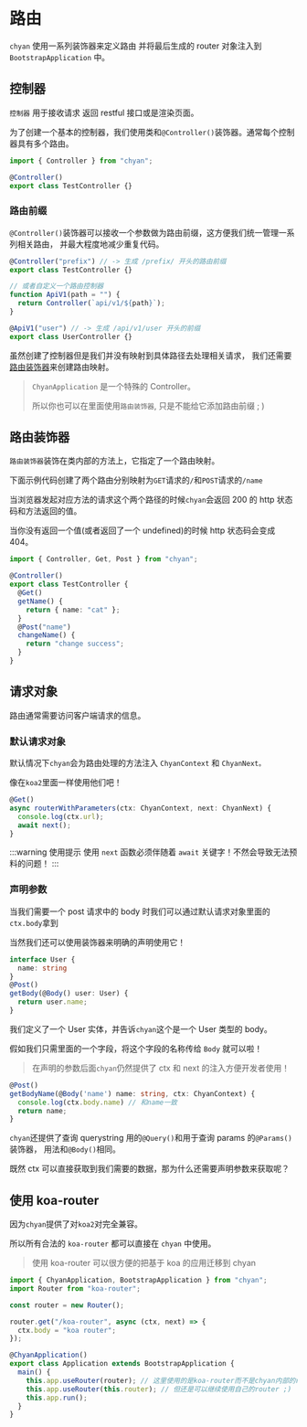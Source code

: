 # 路由

`chyan` 使用一系列装饰器来定义路由 并将最后生成的 router 对象注入到 `BootstrapApplication` 中。

## 控制器

`控制器` 用于接收请求 返回 restful 接口或是渲染页面。

为了创建一个基本的控制器，我们使用类和`@Controller()`装饰器。通常每个控制器具有多个路由。

```ts
import { Controller } from "chyan";

@Controller()
export class TestController {}
```

### 路由前缀

`@Controller()`装饰器可以接收一个参数做为路由前缀，这方便我们统一管理一系列相关路由， 并最大程度地减少重复代码。

```ts
@Controller("prefix") // -> 生成 /prefix/ 开头的路由前缀
export class TestController {}

// 或者自定义一个路由控制器
function ApiV1(path = "") {
  return Controller(`api/v1/${path}`);
}

@ApiV1("user") // -> 生成 /api/v1/user 开头的前缀
export class UserController {}
```

虽然创建了控制器但是我们并没有映射到具体路径去处理相关请求， 我们还需要[路由装饰器](#路由装饰器)来创建路由映射。

> `ChyanApplication` 是一个特殊的 Controller。
>
> 所以你也可以在里面使用`路由装饰器`, 只是不能给它添加路由前缀 ; )

## 路由装饰器

`路由装饰器`装饰在类内部的方法上，它指定了一个路由映射。

下面示例代码创建了两个路由分别映射为`GET`请求的`/`和`POST`请求的`/name`

当浏览器发起对应方法的请求这个两个路径的时候`chyan`会返回 200 的 http 状态码和方法返回的值。

当你没有返回一个值(或者返回了一个 undefined)的时候 http 状态码会变成 404。

```ts
import { Controller, Get, Post } from "chyan";

@Controller()
export class TestController {
  @Get()
  getName() {
    return { name: "cat" };
  }
  @Post("name")
  changeName() {
    return "change success";
  }
}
```

## 请求对象

路由通常需要访问客户端请求的信息。

### 默认请求对象

默认情况下`chyan`会为路由处理的方法注入 `ChyanContext` 和 `ChyanNext。`

像在`koa2`里面一样使用他们吧！

```ts
@Get()
async routerWithParameters(ctx: ChyanContext, next: ChyanNext) {
  console.log(ctx.url);
  await next();
}
```

:::warning 使用提示
使用 `next` 函数必须伴随着 `await` 关键字！不然会导致无法预料的问题！
:::

### 声明参数

当我们需要一个 post 请求中的 body 时我们可以通过默认请求对象里面的`ctx.body`拿到

当然我们还可以使用装饰器来明确的声明使用它！

```ts
interface User {
  name: string
}
@Post()
getBody(@Body() user: User) {
  return user.name;
}
```

我们定义了一个 User 实体，并告诉`chyan`这个是一个 User 类型的 body。

假如我们只需里面的一个字段，将这个字段的名称传给 `Body` 就可以啦！

> 在声明的参数后面`chyan`仍然提供了 ctx 和 next 的注入方便开发者使用！

```ts
@Post()
getBodyName(@Body('name') name: string, ctx: ChyanContext) {
  console.log(ctx.body.name) // 和name一致
  return name;
}
```

`chyan`还提供了查询 querystring 用的`@Query()`和用于查询 params 的`@Params()`装饰器， 用法和`@Body()`相同。

既然 ctx 可以直接获取到我们需要的数据，那为什么还需要声明参数来获取呢？

## 使用 koa-router

因为`chyan`提供了对`koa2`对完全兼容。

所以所有合法的 `koa-router` 都可以直接在 `chyan` 中使用。

> 使用 koa-router 可以很方便的把基于 koa 的应用迁移到 chyan

```ts
import { ChyanApplication, BootstrapApplication } from "chyan";
import Router from "koa-router";

const router = new Router();

router.get("/koa-router", async (ctx, next) => {
  ctx.body = "koa router";
});

@ChyanApplication()
export class Application extends BootstrapApplication {
  main() {
    this.app.useRouter(router); // 这里使用的是koa-router而不是chyan内部的router
    this.app.useRouter(this.router); // 但还是可以继续使用自己的router ;)
    this.app.run();
  }
}
```
